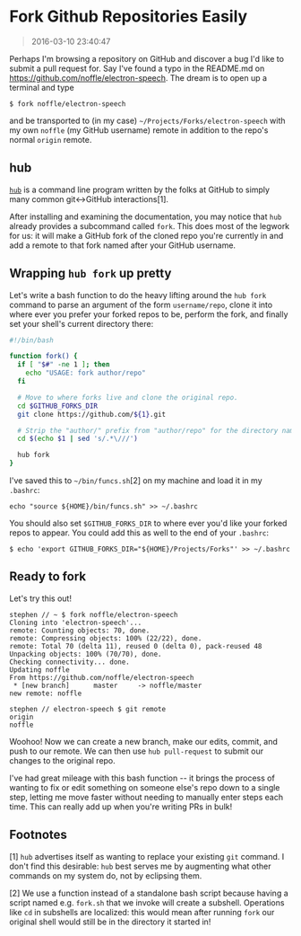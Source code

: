 # Fork Github Repositories Easily

> 2016-03-10 23:40:47

Perhaps I'm browsing a repository on GitHub and discover a bug I'd like to submit a pull request for. Say I've found a typo in the README.md on https://github.com/noffle/electron-speech. The dream is to open up a terminal and type

```
$ fork noffle/electron-speech
```

and be transported to (in my case) `~/Projects/Forks/electron-speech` with my own `noffle` (my GitHub username) remote in addition to the repo's normal `origin` remote.

## hub

[`hub`](https://github.com/github/hub) is a command line program written by the folks at GitHub to simply many common git<->GitHub interactions[1].

After installing and examining the documentation, you may notice that `hub` already provides a subcommand called `fork`. This does most of the legwork for us: it will make a GitHub fork of the cloned repo you're currently in and add a remote to that fork named after your GitHub username.

## Wrapping `hub fork` up pretty

Let's write a bash function to do the heavy lifting around the `hub fork` command to parse an argument of the form `username/repo`, clone it into where ever you prefer your forked repos to be, perform the fork, and finally set your shell's current directory there:

```sh
#!/bin/bash

function fork() {
  if [ "$#" -ne 1 ]; then
    echo "USAGE: fork author/repo"
  fi

  # Move to where forks live and clone the original repo.
  cd $GITHUB_FORKS_DIR
  git clone https://github.com/${1}.git

  # Strip the "author/" prefix from "author/repo" for the directory name
  cd $(echo $1 | sed 's/.*\///')

  hub fork
}
```

I've saved this to `~/bin/funcs.sh`[2] on my machine and load it in my `.bashrc`:

```
echo "source ${HOME}/bin/funcs.sh" >> ~/.bashrc
```


You should also set `$GITHUB_FORKS_DIR` to where ever you'd like your forked repos to appear. You could add this as well to the end of your `.bashrc`:

```
$ echo 'export GITHUB_FORKS_DIR="${HOME}/Projects/Forks"' >> ~/.bashrc
```

## Ready to fork

Let's try this out!

```
stephen // ~ $ fork noffle/electron-speech
Cloning into 'electron-speech'...
remote: Counting objects: 70, done.
remote: Compressing objects: 100% (22/22), done.
remote: Total 70 (delta 11), reused 0 (delta 0), pack-reused 48
Unpacking objects: 100% (70/70), done.
Checking connectivity... done.
Updating noffle
From https://github.com/noffle/electron-speech
 * [new branch]      master     -> noffle/master
new remote: noffle

stephen // electron-speech $ git remote
origin
noffle
```

Woohoo! Now we can create a new branch, make our edits, commit, and push to our remote. We can then use `hub pull-request` to submit our changes to the original repo.

I've had great mileage with this bash function -- it brings the process of wanting to fix or edit something on someone else's repo down to a single step, letting me move faster without needing to manually enter steps each time. This can really add up when you're writing PRs in bulk!


## Footnotes

 [1] `hub` advertises itself as wanting to replace your existing `git` command. I don't find this desirable: `hub` best serves me by augmenting what other commands on my system do, not by eclipsing them.


 [2] We use a function instead of a standalone bash script because having a script named e.g. `fork.sh` that we invoke will create a subshell. Operations like `cd` in subshells are localized: this would mean after running `fork` our original shell would still be in the directory it started in!
